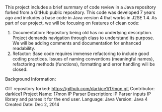 This project includes a brief summary of code review in a Java repository forked from a 
GitHub public repository.
This code was developed 7 years ago and includes a base code in Java version 4 that
works in J2SE 1.4.
As part of our project, we will be focusing on features of clean code:
1. Documentation: Repository being old has no underlying description. Project demands navigation 
   through class to understand its purpose. We will be adding comments and documentation for 
   enhanced readability.
2. Refactor: Base code requires immense refactoring to include good coding practices. 
   Issues of naming conventions (meaningful names), refactoring methods (functions), formatting and 
   error handling will be closed.

Background Information:

GIT repository forked: https://github.com/darkice1/17mon.git
Contributor: darkice1
Project Name: 17mon IP Parser
Description: IP Parser inputs IP library and parses it for the end user.
Language: Java
Version: Java 4
Created Date: Dec 2, 2014
                                                                           

